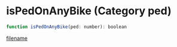 # isPedOnAnyBike (Category ped)

```js
function isPedOnAnyBike(ped: number): boolean
```

[filename](isPedOnAnyBike_m.md ':include')